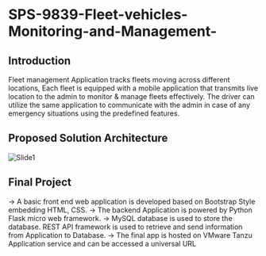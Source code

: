 # SPS-9839-Fleet-vehicles-Monitoring-and-Management-

## Introduction
Fleet management Application tracks fleets moving across different locations, Each fleet is equipped with a mobile application that transmits live location
to the admin to monitor & manage fleets effectively. The driver can utilize the same application to communicate with the admin in case of any emergency situations 
using the predefined features.

## Proposed Solution Architecture

![Slide1](https://user-images.githubusercontent.com/44544565/119506552-a7e77600-bd8b-11eb-931e-3472848e3881.JPG)

## Final Project
-> A basic front end web application is developed based on Bootstrap Style embedding HTML, CSS.
-> The backend Application is powered by Python Flask micro web framework.
-> MySQL database is used to store the database. REST API framework is used to retrieve and send information from Application to Database.
-> The final app is hosted on VMware Tanzu Application service and can be accessed a universal URL 
